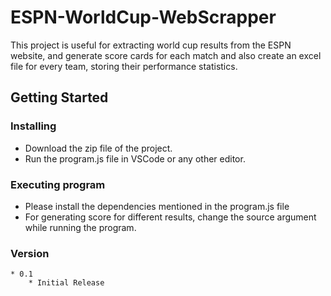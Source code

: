 # ESPN-WorldCup-WebScrapper

This project is useful for extracting world cup results from the ESPN website, and generate score cards for each match and also create an excel file for every team, storing their performance statistics.



## Getting Started


### Installing

* Download the zip file of the project.
* Run the program.js file in VSCode or any other editor.

### Executing program

* Please install the dependencies mentioned in the program.js file
* For generating score for different results, change the source argument while running the program.



### Version
```
* 0.1
    * Initial Release
